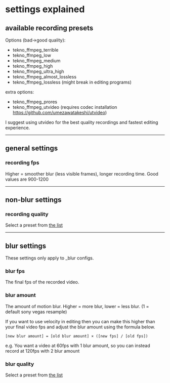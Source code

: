 # settings explained

## available recording presets
Options (bad->good quality):
- tekno_ffmpeg_terrible
- tekno_ffmpeg_low
- tekno_ffmpeg_medium
- tekno_ffmpeg_high
- tekno_ffmpeg_ultra_high
- tekno_ffmpeg_almost_lossless
- tekno_ffmpeg_lossless (might break in editing programs)

extra options:
- tekno_ffmpeg_prores
- tekno_ffmpeg_utvideo (requires codec installation https://github.com/umezawatakeshi/utvideo)

I suggest using utvideo for the best quality recordings and fastest editing experience.

---

## general settings

### recording fps
Higher = smoother blur (less visible frames), longer recording time. Good values are 900-1200

---

## non-blur settings

### recording quality
Select a preset from [the list](#available-recording-presets)

---

## blur settings
These settings only apply to _blur configs.

### blur fps
The final fps of the recorded video.

### blur amount
The amount of motion blur. Higher = more blur, lower = less blur. (1 = default sony vegas resample)

If you want to use velocity in editing then you can make this higher than your final video fps and adjust the blur amount using the formula below.
```
[new blur amount] = [old blur amount] × ([new fps] / [old fps])
```
e.g. You want a video at 60fps with 1 blur amount, so you can instead record at 120fps with 2 blur amount

### blur quality
Select a preset from [the list](#available-recording-presets)